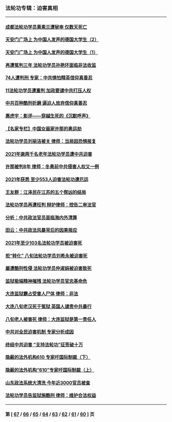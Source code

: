 ### 法轮功专辑：迫害真相
---
#### [成都法轮功学员黄素兰遭秘审 仅数天死亡](../../pages/nf4379/n13537458.md?01310430) 
#### [天安门广场上 为中国人发声的德国大学生（2）](../../pages/nf4379/n13533454.md?01310430) 
#### [天安门广场上 为中国人发声的德国大学生（1）](../../pages/nf4379/n13528390.md?01310430) 
#### [再遭冤判三年 法轮功学员孙艳环面临非法收监](../../pages/nf4379/n13526543.md?01310430) 
#### [74人遭判刑 专家：中共惧怕精英信仰真善忍](../../pages/nf4379/n13520765.md?01310430) 
#### [11法轮功学员遭重判 加政要谴中共打压人权](../../pages/nf4379/n13521294.md?01310430) 
#### [中共百种酷刑折磨 逼迫人放弃信仰真善忍](../../pages/nf4379/n13518038.md?01310430) 
#### [惠虎宇：影评——穿越生死的《沉默呼声》](../../pages/nf4379/n13516514.md?01310430) 
#### [【名家专栏】中国女画家许那的奥运劫](../../pages/nf4379/n13491603.md?01310430) 
#### [法轮功学员刘丽洁被关 律师：当局因恐惧报复](../../pages/nf4379/n13515441.md?01310430) 
#### [2021年逾两千名老年法轮功学员遭中共迫害](../../pages/nf4379/n13513237.md?01310430) 
#### [许那被判8年 律师：冬奥前中共侵害人权又一例](../../pages/nf4379/n13508986.md?01310430) 
#### [2021年获悉 至少553人迫害法轮功遭厄运](../../pages/nf4379/n13504657.md?01310430) 
#### [王友群：江泽民在江苏的五个帮凶的结局](../../pages/nf4379/n13503194.md?01310430) 
#### [法轮功学员再遭枉判 辩护律师：控告二审法官](../../pages/nf4379/n13499952.md?01310430) 
#### [分析：中共政法官员面临海内外清算](../../pages/nf4379/n13495811.md?01310430) 
#### [田云：中共政法风暴背后的因果报应](../../pages/nf4379/n13496264.md?01310430) 
#### [2021年至少103名法轮功学员被迫害死](../../pages/nf4379/n13495075.md?01310430) 
#### [拒“转化” 八旬法轮功学员刘希永被迫害死](../../pages/nf4379/n13488696.md?01310430) 
#### [屡遭酷刑性侵 法轮功学员仲淑娟被迫害致死](../../pages/nf4379/n13485930.md?01310430) 
#### [监狱极端精神摧残 法轮功学员官忠基命危](../../pages/nf4379/n13486254.md?01310430) 
#### [大连监狱霸占受害人尸体 律师：非法](../../pages/nf4379/n13481295.md?01310430) 
#### [大连八旬老汉死于冤狱 英国人谴责中共暴行](../../pages/nf4379/n13480118.md?01310430) 
#### [八旬老人被害死 律师：大连监狱是第一责任人](../../pages/nf4379/n13478838.md?01310430) 
#### [中共对全民迫害机制 专家分析成因](../../pages/nf4379/n13479680.md?01310430) 
#### [终结中共迫害 “支持法轮功”征签破十万](../../pages/nf4379/n13471084.md?01310430) 
#### [隐蔽的法外机构610 专家吁国际制裁（下）](../../pages/nf4379/n13462906.md?01310430) 
#### [隐蔽的法外机构“610”专家吁国际制裁（上）](../../pages/nf4379/n13459414.md?01310430) 
#### [山东政法系统大清洗 今年近3000官员被查](../../pages/nf4379/n13458775.md?01310430) 
#### [法轮功学员告监狱施酷刑 律师：维护合法权益](../../pages/nf4379/n13453400.md?01310430) 

---
#### 第 [ [67](./67.md?01310430) / [66](./66.md?01310430) / [65](./65.md?01310430) / [64](./64.md?01310430) / [63](./63.md?01310430) / [62](./62.md?01310430) / [61](./61.md?01310430) / [60](./60.md?01310430) ] 页
